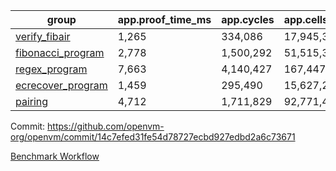 | group | app.proof_time_ms | app.cycles | app.cells_used | leaf.proof_time_ms | leaf.cycles | leaf.cells_used |
| -- | -- | -- | -- | -- | -- | -- |
| [verify_fibair](https://github.com/openvm-org/openvm/blob/benchmark-results/benchmarks/verify_fibair-14c7efed31fe54d78727ecbd927edbd2a6c73671.md) | 1,265 |  334,086 |  17,945,395 |- | - | - |
| [fibonacci_program](https://github.com/openvm-org/openvm/blob/benchmark-results/benchmarks/fibonacci-14c7efed31fe54d78727ecbd927edbd2a6c73671.md) | 2,778 |  1,500,292 |  51,515,344 | 3,895 |  1,263,090 |  70,611,854 |
| [regex_program](https://github.com/openvm-org/openvm/blob/benchmark-results/benchmarks/regex-14c7efed31fe54d78727ecbd927edbd2a6c73671.md) | 7,663 |  4,140,427 |  167,447,871 | 15,037 |  3,981,597 |  305,404,335 |
| [ecrecover_program](https://github.com/openvm-org/openvm/blob/benchmark-results/benchmarks/ecrecover-14c7efed31fe54d78727ecbd927edbd2a6c73671.md) | 1,459 |  295,490 |  15,627,255 | 13,106 |  2,990,742 |  245,269,219 |
| [pairing](https://github.com/openvm-org/openvm/blob/benchmark-results/benchmarks/pairing-14c7efed31fe54d78727ecbd927edbd2a6c73671.md) | 4,712 |  1,711,829 |  92,771,449 | 14,171 |  3,267,037 |  274,599,705 |


Commit: https://github.com/openvm-org/openvm/commit/14c7efed31fe54d78727ecbd927edbd2a6c73671

[Benchmark Workflow](https://github.com/openvm-org/openvm/actions/runs/13985669818)
